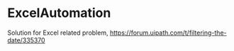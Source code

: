 # ExcelAutomation
Solution for Excel related problem,
https://forum.uipath.com/t/filtering-the-date/335370
